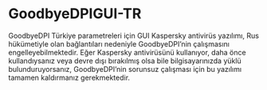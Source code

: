 # GoodbyeDPIGUI-TR
GoodbyeDPI Türkiye parametreleri için GUI
Kaspersky antivirüs yazılımı, Rus hükümetiyle olan bağlantıları nedeniyle GoodbyeDPI’nin çalışmasını engelleyebilmektedir. Eğer Kaspersky antivirüsünü kullanıyor, daha önce kullandıysanız veya devre dışı bırakılmış olsa bile bilgisayarınızda yüklü bulunduruyorsanız, GoodbyeDPI’nin sorunsuz çalışması için bu yazılımı tamamen kaldırmanız gerekmektedir. 
